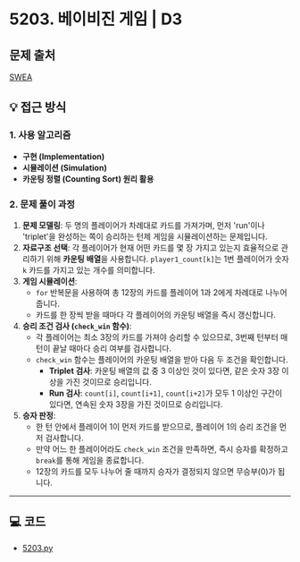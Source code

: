 # 5203. 베이비진 게임 | D3

## 문제 출처
[SWEA](https://swexpertacademy.com/main/learn/course/lectureProblemViewer.do)

## 💡 접근 방식

### 1. 사용 알고리즘
* **구현 (Implementation)**
* **시뮬레이션 (Simulation)**
* **카운팅 정렬 (Counting Sort) 원리 활용**

### 2. 문제 풀이 과정
1.  **문제 모델링**: 두 명의 플레이어가 차례대로 카드를 가져가며, 먼저 'run'이나 'triplet'을 완성하는 쪽이 승리하는 턴제 게임을 시뮬레이션하는 문제입니다.
2.  **자료구조 선택**: 각 플레이어가 현재 어떤 카드를 몇 장 가지고 있는지 효율적으로 관리하기 위해 **카운팅 배열**을 사용합니다. `player1_count[k]`는 1번 플레이어가 숫자 `k` 카드를 가지고 있는 개수를 의미합니다.
3.  **게임 시뮬레이션**:
    * `for` 반복문을 사용하여 총 12장의 카드를 플레이어 1과 2에게 차례대로 나누어 줍니다.
    * 카드를 한 장씩 받을 때마다 각 플레이어의 카운팅 배열을 즉시 갱신합니다.
4.  **승리 조건 검사 (`check_win` 함수)**:
    * 각 플레이어는 최소 3장의 카드를 가져야 승리할 수 있으므로, 3번째 턴부터 매 턴이 끝날 때마다 승리 여부를 검사합니다.
    * `check_win` 함수는 플레이어의 카운팅 배열을 받아 다음 두 조건을 확인합니다.
        * **Triplet 검사**: 카운팅 배열의 값 중 3 이상인 것이 있다면, 같은 숫자 3장 이상을 가진 것이므로 승리입니다.
        * **Run 검사**: `count[i]`, `count[i+1]`, `count[i+2]`가 모두 1 이상인 구간이 있다면, 연속된 숫자 3장을 가진 것이므로 승리입니다.
5.  **승자 판정**:
    * 한 턴 안에서 플레이어 1이 먼저 카드를 받으므로, 플레이어 1의 승리 조건을 먼저 검사합니다.
    * 만약 어느 한 플레이어라도 `check_win` 조건을 만족하면, 즉시 승자를 확정하고 `break`를 통해 게임을 종료합니다.
    * 12장의 카드를 모두 나누어 줄 때까지 승자가 결정되지 않으면 무승부(0)가 됩니다.

---

## 💻 코드
* [5203.py](5203.py)